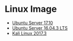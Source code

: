 # Linux Image

* [Ubuntu Server 17.10](https://www.ubuntu.com/download/server/thank-you?version=17.10&architecture=amd64 "Ubuntu 17.10")
* [Ubuntu Server 16.04.3 LTS](https://www.ubuntu.com/download/server/thank-you?version=16.04.3&architecture=amd64 "Ubuntu Server 16.04.3 LTS")
* [Kali Linux 2017.3](https://images.offensive-security.com/virtual-images/kali-linux-2017.3-vbox-amd64.torrent "Kali Linux 2017.3")




